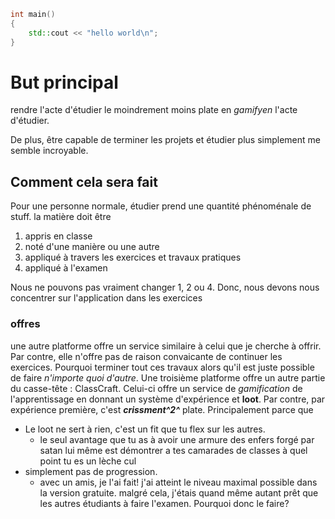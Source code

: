 ```cpp
int main()
{
	std::cout << "hello world\n";
}
```
	
# But principal
rendre l'acte d'étudier le moindrement moins plate en *gamifyen* l'acte d'étudier.

De plus, être capable de terminer les projets et étudier plus simplement me semble incroyable.

## Comment cela sera fait
Pour une personne normale, étudier prend une quantité phénoménale de stuff. la matière doit être
1. appris en classe 
2. noté d'une manière ou une autre
3. appliqué à travers les exercices et travaux pratiques 
4. appliqué à l'examen

Nous ne pouvons pas vraiment changer 1, 2 ou 4. Donc, nous devons nous concentrer sur l'application dans les exercices

### offres 

une autre platforme offre un service similaire à celui que je cherche à offrir. Par contre, elle n'offre pas de raison convaicante de continuer les exercices. Pourquoi terminer tout ces travaux alors qu'il est juste possible de faire *n'importe quoi d'autre*. Une troisième platforme offre un autre partie du casse-tête : ClassCraft. Celui-ci offre un service de *gamification* de l'apprentissage en donnant un système d'expérience et **loot**. Par contre, par expérience première, c'est ***crissment^2^*** plate. Principalement parce que 
- Le loot ne sert à rien, c'est un fit que tu flex sur les autres.
	- le seul avantage que tu as à avoir une armure des enfers forgé par satan lui même est démontrer a tes camarades de classes à quel point tu es un lèche cul
- simplement pas de progression.
	- avec un amis, je l'ai fait! j'ai atteint le niveau maximal possible dans la version gratuite. malgré cela, j'étais quand même autant prêt que les autres étudiants à faire l'examen. Pourquoi donc le faire?


<!--stackedit_data:
eyJoaXN0b3J5IjpbNDYyNTg4MzAwXX0=
-->